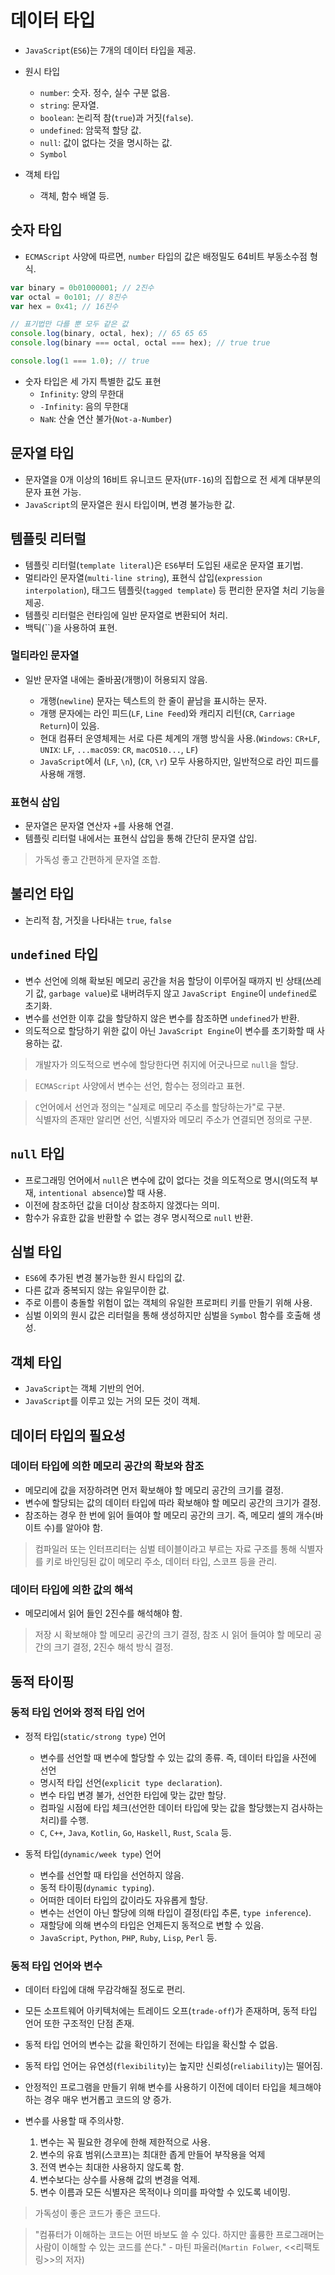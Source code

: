 # 데이터 타입

- `JavaScript`(`ES6`)는 7개의 데이터 타입을 제공.

- 원시 타입

  - `number`: 숫자. 정수, 실수 구분 없음.
  - `string`: 문자열.
  - `boolean`: 논리적 참(`true`)과 거짓(`false`).
  - `undefined`: 암묵적 할당 값.
  - `null`: 값이 없다는 것을 명시하는 값.
  - `Symbol`

- 객체 타입

  - 객체, 함수 배열 등.

## 숫자 타입

- `ECMAScript` 사양에 따르면, `number` 타입의 값은 배정밀도 64비트 부동소수점 형식.

```js
var binary = 0b01000001; // 2진수
var octal = 0o101; // 8진수
var hex = 0x41; // 16진수

// 표기법만 다를 뿐 모두 같은 값
console.log(binary, octal, hex); // 65 65 65
console.log(binary === octal, octal === hex); // true true

console.log(1 === 1.0); // true
```

- 숫자 타입은 세 가지 특별한 값도 표현
  - `Infinity`: 양의 무한대
  - `-Infinity`: 음의 무한대
  - `NaN`: 산술 연산 불가(`Not-a-Number`)

## 문자열 타입

- 문자열을 0개 이상의 16비트 유니코드 문자(`UTF-16`)의 집합으로 전 세계 대부분의 문자 표현 가능.
- `JavaScript`의 문자열은 원시 타입이며, 변경 불가능한 값.

## 템플릿 리터럴

- 템플릿 리터럴(`template literal`)은 `ES6`부터 도입된 새로운 문자열 표기법.
- 멀티라인 문자열(`multi-line string`), 표현식 삽입(`expression interpolation`), 태그드 템플릿(`tagged template`) 등 편리한 문자열 처리 기능을 제공.
- 템플릿 리터럴은 런타임에 일반 문자열로 변환되어 처리.
- 백틱(``)을 사용하여 표현.

### 멀티라인 문자열

- 일반 문자열 내에는 줄바꿈(개행)이 허용되지 않음.

  - 개행(`newline`) 문자는 텍스트의 한 줄이 끝남을 표시하는 문자.
  - 개행 문자에는 라인 피드(`LF`, `Line Feed`)와 캐리지 리턴(`CR`, `Carriage Return`)이 있음.
  - 현대 컴퓨터 운영체제는 서로 다른 체계의 개행 방식을 사용.(`Windows`: `CR+LF`, `UNIX`: `LF`, `...macOS9`: `CR`, `macOS10...`, `LF`)
  - `JavaScript`에서 (`LF`, `\n`), (`CR`, `\r`) 모두 사용하지만, 일반적으로 라인 피드를 사용해 개행.

### 표현식 삽입

- 문자열은 문자열 연산자 `+`를 사용해 연결.
- 템플릿 리터럴 내에서는 표현식 삽입을 통해 간단히 문자열 삽입.

> 가독성 좋고 간편하게 문자열 조합.

## 불리언 타입

- 논리적 참, 거짓을 나타내는 `true`, `false`

## `undefined` 타입

- 변수 선언에 의해 확보된 메모리 공간을 처음 할당이 이루어질 때까지 빈 상태(쓰레기 값, `garbage value`)로 내버려두지 않고 `JavaScript Engine`이 `undefined`로 초기화.
- 변수를 선언한 이후 값을 할당하지 않은 변수를 참조하면 `undefined`가 반환.
- 의도적으로 할당하기 위한 값이 아닌 `JavaScript Engine`이 변수를 초기화할 때 사용하는 값.

> 개발자가 의도적으로 변수에 할당한다면 취지에 어긋나므로 `null`을 할당.

> `ECMAScript` 사양에서 변수는 선언, 함수는 정의라고 표현.

> `C`언어에서 선언과 정의는 "실제로 메모리 주소를 할당하는가"로 구분.  
> 식별자의 존재만 알리면 선언, 식별자와 메모리 주소가 연결되면 정의로 구분.

## `null` 타입

- 프로그래밍 언어에서 `null`은 변수에 값이 없다는 것을 의도적으로 명시(의도적 부재, `intentional absence`)할 때 사용.
- 이전에 참조하던 값을 더이상 참조하지 않겠다는 의미.
- 함수가 유효한 값을 반환할 수 없는 경우 명시적으로 `null` 반환.

## 심벌 타입

- `ES6`에 추가된 변경 불가능한 원시 타입의 값.
- 다른 값과 중복되지 않는 유일무이한 값.
- 주로 이름이 충돌할 위험이 없는 객체의 유일한 프로퍼티 키를 만들기 위해 사용.
- 심벌 이외의 원시 값은 리터럴을 통해 생성하지만 심벌을 `Symbol` 함수를 호출해 생성.

## 객체 타입

- `JavaScript`는 객체 기반의 언어.
- `JavaScript`를 이루고 있는 거의 모든 것이 객체.

## 데이터 타입의 필요성

### 데이터 타입에 의한 메모리 공간의 확보와 참조

- 메모리에 값을 저장하려면 먼저 확보해야 할 메모리 공간의 크기를 결정.
- 변수에 할당되는 값의 데이터 타입에 따라 확보해야 할 메모리 공간의 크기가 결정.
- 참조하는 경우 한 번에 읽어 들여야 할 메모리 공간의 크기. 즉, 메모리 셀의 개수(바이트 수)를 알아야 함.

> 컴파일러 또는 인터프리터는 심벌 테이블이라고 부르는 자료 구조를 통해 식별자를 키로 바인딩된 값이 메모리 주소, 데이터 타입, 스코프 등을 관리.

### 데이터 타입에 의한 값의 해석

- 메모리에서 읽어 들인 2진수를 해석해야 함.

> 저장 시 확보해야 할 메모리 공간의 크기 결정, 참조 시 읽어 들여야 할 메모리 공간의 크기 결정, 2진수 해석 방식 결정.

## 동적 타이핑

### 동적 타입 언어와 정적 타입 언어

- 정적 타입(`static/strong type`) 언어

  - 변수를 선언할 때 변수에 할당할 수 있는 값의 종류. 즉, 데이터 타입을 사전에 선언
  - 명시적 타입 선언(`explicit type declaration`).
  - 변수 타입 변경 불가, 선언한 타입에 맞는 값만 할당.
  - 컴파일 시점에 타입 체크(선언한 데이터 타입에 맞는 값을 할당했는지 검사하는 처리)를 수행.
  - `C`, `C++`, `Java`, `Kotlin`, `Go`, `Haskell`, `Rust`, `Scala` 등.

- 동적 타입(`dynamic/week type`) 언어
  - 변수를 선언할 때 타입을 선언하지 않음.
  - 동적 타이핑(`dynamic typing`).
  - 어떠한 데이터 타입의 값이라도 자유롭게 할당.
  - 변수는 선언이 아닌 할당에 의해 타입이 결정(타입 추론, `type inference`).
  - 재할당에 의해 변수의 타입은 언제든지 동적으로 변할 수 있음.
  - `JavaScript`, `Python`, `PHP`, `Ruby`, `Lisp`, `Perl` 등.

### 동적 타입 언어와 변수

- 데이터 타입에 대해 무감각해질 정도로 편리.
- 모든 소프트웨어 아키텍처에는 트레이드 오프(`trade-off`)가 존재하며, 동적 타입 언어 또한 구조적인 단점 존재.
- 동적 타입 언어의 변수는 값을 확인하기 전에는 타입을 확신할 수 없음.
- 동적 타입 언어는 유연성(`flexibility`)는 높지만 신뢰성(`reliability`)는 떨어짐.
- 안정적인 프로그램을 만들기 위해 변수를 사용하기 이전에 데이터 타입을 체크해야하는 경우 매우 번거롭고 코드의 양 증가.
- 변수를 사용할 때 주의사항.

  1. 변수는 꼭 필요한 경우에 한해 제한적으로 사용.
  2. 변수의 유효 범위(스코프)는 최대한 좁게 만들어 부작용을 억제
  3. 전역 변수는 최대한 사용하지 않도록 함.
  4. 변수보다는 상수를 사용해 값의 변경을 억제.
  5. 변수 이름과 모든 식별자은 목적이나 의미를 파악할 수 있도록 네이밍.

> 가독성이 좋은 코드가 좋은 코드다.

> "컴퓨터가 이해하는 코드는 어떤 바보도 쓸 수 있다. 하지만 훌륭한 프로그래머는 사람이 이해할 수 있는 코드를 쓴다." - 마틴 파울러(`Martin Folwer`, <<리팩토링>>의 저자)
